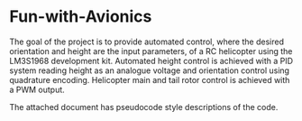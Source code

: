 # Fun-with-Avionics

The goal of the project is to provide automated control, where the desired orientation and height are the input parameters, of a RC helicopter using the LM3S1968 development kit. Automated height control is achieved with a PID system reading height as an analogue voltage and orientation control using quadrature encoding. Helicopter main and tail rotor control is achieved with a PWM output.

The attached document has pseudocode style descriptions of the code.